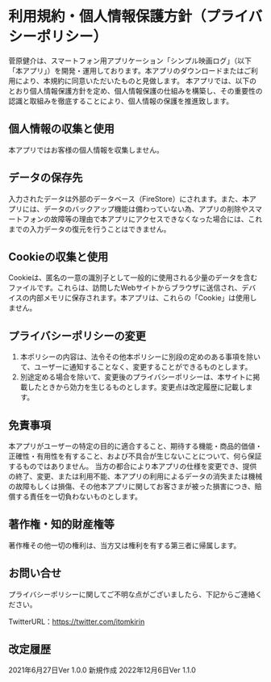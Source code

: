 # 利用規約・個人情報保護方針（プライバシーポリシー）

菅原健介は、スマートフォン用アプリケーション「シンプル映画ログ」（以下「本アプリ」）を開発・運用しております。本アプリのダウンロードまたはご利用により、本規約に同意いただいたものと見做します。
本アプリでは、以下のとおり個人情報保護方針を定め、個人情報保護の仕組みを構築し、その重要性の認識と取組みを徹底することにより、個人情報の保護を推進致します。

## 個人情報の収集と使用

本アプリではお客様の個人情報を収集しません。

## データの保存先

入力されたデータは外部のデータベース（FireStore）にされます。また、本アプリには、データのバックアップ機能は備わっていない為、アプリの削除やスマートフォンの故障等の理由で本アプリにアクセスできなくなった場合には、これまでの入力データの復元を行うことはできません。

## Cookieの収集と使用

Cookieは、匿名の一意の識別子として一般的に使用される少量のデータを含むファイルです。これらは、訪問したWebサイトからブラウザに送信され、デバイスの内部メモリに保存されます。本アプリは、これらの「Cookie」は使用しません。

## プライバシーポリシーの変更

1. 本ポリシーの内容は、法令その他本ポリシーに別段の定めのある事項を除いて、ユーザーに通知することなく、変更することができるものとします。
2. 別途定める場合を除いて、変更後のプライバシーポリシーは、本サイトに掲載したときから効力を生じるものとします。変更点は改定履歴に記載します。

## 免責事項

本アプリがユーザーの特定の目的に適合すること、期待する機能・商品的価値・正確性・有用性を有すること、および不具合が生じないことについて、何ら保証するものではありません。
当方の都合により本アプリの仕様を変更でき、提供の終了、変更、または利用不能、本アプリの利用によるデータの消失または機械の故障もしくは損傷、その他本アプリに関してお客さまが被った損害につき、賠償する責任を一切負わないものとします。

## 著作権・知的財産権等

著作権その他一切の権利は、当方又は権利を有する第三者に帰属します。

## お問い合せ

プライバシーポリシーに関してご不明な点がございましたら、下記からご連絡ください。

TwitterURL：https://twitter.com/itomkirin

## 改定履歴

2021年6月27日Ver 1.0.0 新規作成
2022年12月6日Ver 1.1.0

